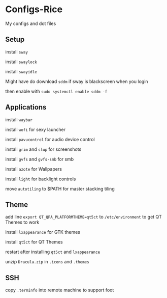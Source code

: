 # Configs-Rice
My configs and dot files

## Setup

install `sway`

install `swaylock`

install `swayidle`

Might have do download `sddm` if sway is blackscreen when you login

then enable with `sudo systemctl enable sddm -f`

## Applications

install `waybar`

install `wofi` for sexy launcher

install `pavucontrol` for audio device control

install `grim` and `slup` for screenshots

install `gvfs` and `gvfs-smb` for smb

install `azote` for Wallpapers

install `light` for backlight controls

move `autotiling` to $PATH for master stacking tiling

## Theme

add line `export QT_QPA_PLATFORMTHEME=qt5ct` to `/etc/environment` to get QT Themes to work

install `lxappearance` for GTK themes

install `qt5ct` for QT Themes

restart after installing `qt5ct` and `lxappearance`

unzip `Dracula.zip` in `.icons` and `.themes`

## SSH

copy `.terminfo` into remote machine to support foot


